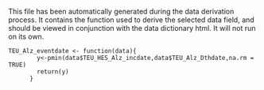 This file has been automatically generated during the data derivation process.
It contains the function used to derive the selected data field, and should be viewed in conjunction with the data dictionary html.
It will not run on its own.


```
TEU_Alz_eventdate <- function(data){
        y<-pmin(data$TEU_HES_Alz_incdate,data$TEU_Alz_Dthdate,na.rm = TRUE)
        return(y)
      }
```


